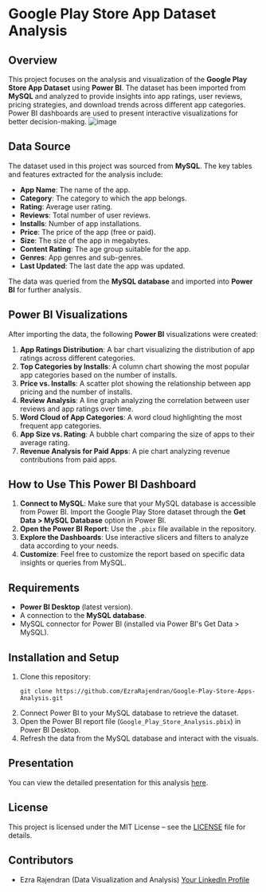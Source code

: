 # Google Play Store App Dataset Analysis

## Overview
This project focuses on the analysis and visualization of the **Google Play Store App Dataset** using **Power BI**. The dataset has been imported from **MySQL** and analyzed to provide insights into app ratings, user reviews, pricing strategies, and download trends across different app categories. Power BI dashboards are used to present interactive visualizations for better decision-making.
![image](https://github.com/user-attachments/assets/e2f8fdc6-56c6-43aa-a689-2daf0e8aea6b)


## Data Source
The dataset used in this project was sourced from **MySQL**. The key tables and features extracted for the analysis include:
- **App Name**: The name of the app.
- **Category**: The category to which the app belongs.
- **Rating**: Average user rating.
- **Reviews**: Total number of user reviews.
- **Installs**: Number of app installations.
- **Price**: The price of the app (free or paid).
- **Size**: The size of the app in megabytes.
- **Content Rating**: The age group suitable for the app.
- **Genres**: App genres and sub-genres.
- **Last Updated**: The last date the app was updated.

The data was queried from the **MySQL database** and imported into **Power BI** for further analysis.

## Power BI Visualizations
After importing the data, the following **Power BI** visualizations were created:
1. **App Ratings Distribution**: A bar chart visualizing the distribution of app ratings across different categories.
2. **Top Categories by Installs**: A column chart showing the most popular app categories based on the number of installs.
3. **Price vs. Installs**: A scatter plot showing the relationship between app pricing and the number of installs.
4. **Review Analysis**: A line graph analyzing the correlation between user reviews and app ratings over time.
5. **Word Cloud of App Categories**: A word cloud highlighting the most frequent app categories.
6. **App Size vs. Rating**: A bubble chart comparing the size of apps to their average rating.
7. **Revenue Analysis for Paid Apps**: A pie chart analyzing revenue contributions from paid apps.

## How to Use This Power BI Dashboard
1. **Connect to MySQL**: Make sure that your MySQL database is accessible from Power BI. Import the Google Play Store dataset through the **Get Data > MySQL Database** option in Power BI.
2. **Open the Power BI Report**: Use the `.pbix` file available in the repository.
3. **Explore the Dashboards**: Use interactive slicers and filters to analyze data according to your needs.
4. **Customize**: Feel free to customize the report based on specific data insights or queries from MySQL.

## Requirements
- **Power BI Desktop** (latest version).
- A connection to the **MySQL database**.
- MySQL connector for Power BI (installed via Power BI's Get Data > MySQL).

## Installation and Setup
1. Clone this repository:
   ```
   git clone https://github.com/EzraRajendran/Google-Play-Store-Apps-Analysis.git
   ```
2. Connect Power BI to your MySQL database to retrieve the dataset.
3. Open the Power BI report file (`Google_Play_Store_Analysis.pbix`) in Power BI Desktop.
4. Refresh the data from the MySQL database and interact with the visuals.

## Presentation
You can view the detailed presentation for this analysis [here](https://1drv.ms/p/c/36b702f7b7989d1c/EVB3TXTlRF1FnnXQaSTOEN8BSO3D_a_Q37wUtFKrikvNpQ?e=aLIVc5).

## License
This project is licensed under the MIT License – see the [LICENSE](LICENSE) file for details.

## Contributors
- Ezra Rajendran (Data Visualization and Analysis) [Your LinkedIn Profile](https://www.linkedin.com/in/ezra-rajendran-788380218)
